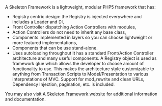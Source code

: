 A Skeleton Framework is a lightweight, modular PHP5 framework that has:
  * Registry centric design: the Registry is injected everywhere and includes a Loader and DI,
  * Front Controller dispatching Action Controllers with modules,
  * Action Controllers do not need to inherit any base class,
  * Components implemented in layers so you can choose lightweight or more featured implementations,
  * Components that can be use stand-alone.
  * Uses autoloading throughout
It has a standard Front/Action Controller architecture and many useful components. A Registry object is used as framework glue which allows the developer to choose amount of functionality to use. This makes the architecture style customizable to anything from Transaction Scripts to Model/Presentation to various interpretations of MVC. Support for mod\_rewrite and clean URLs, Dependency Injection, pagination, etc. is included.

You may also visit [A Skeleton Framework website](http://www.skeletonframework.com) for additional information and documentation.